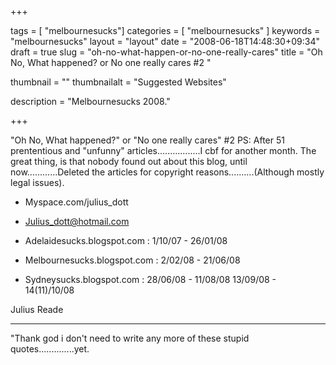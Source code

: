
+++

tags = [ "melbournesucks"]
categories = [ "melbournesucks" ]
keywords = "melbournesucks"
layout = "layout"
date = "2008-06-18T14:48:30+09:34"
draft = true
slug = "oh-no-what-happen-or-no-one-really-cares"
title = "Oh No, What happened? or No one really cares #2 "

thumbnail = ""
thumbnailalt = "Suggested Websites"

description = "Melbournesucks 2008."

+++

"Oh No, What happened?" or "No one really cares" #2 
PS: After 51 prententious and "unfunny" articles.................I cbf for another month. The great thing, is that nobody found out about this blog, until now............Deleted the articles for copyright reasons..........(Although mostly legal issues).

- Myspace.com/julius_dott
- Julius_dott@hotmail.com

- Adelaidesucks.blogspot.com : 1/10/07 - 26/01/08
- Melbournesucks.blogspot.com : 2/02/08 - 21/06/08
- Sydneysucks.blogspot.com : 28/06/08 - 11/08/08
13/09/08 - 14(11)/10/08


Julius Reade
________________________________________________________

"Thank god i don't need to write any more of these stupid quotes..............yet. 